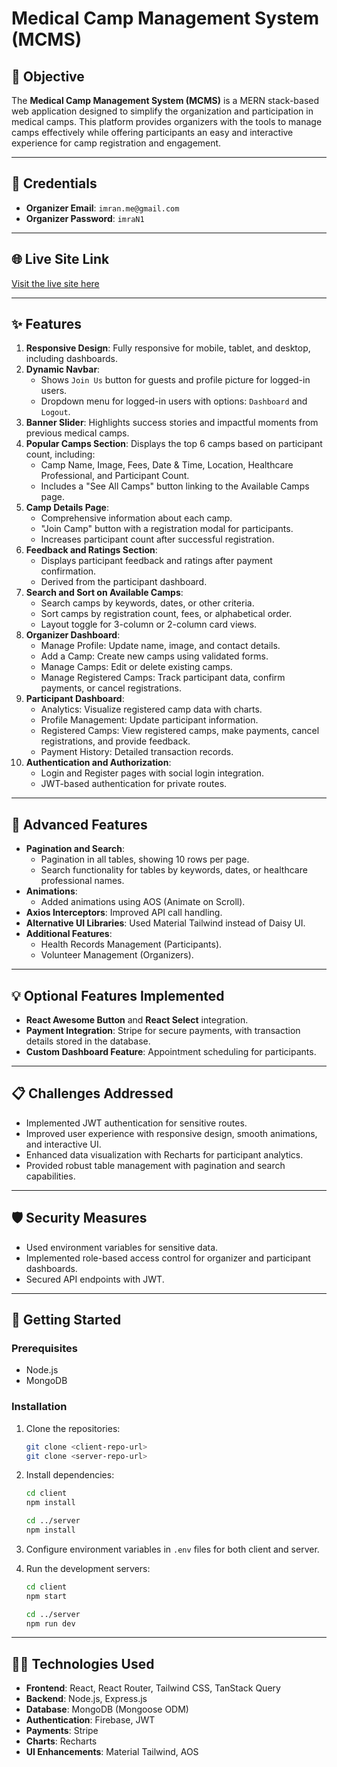 # Medical Camp Management System (MCMS)

## 🎯 Objective
The **Medical Camp Management System (MCMS)** is a MERN stack-based web application designed to simplify the organization and participation in medical camps. This platform provides organizers with the tools to manage camps effectively while offering participants an easy and interactive experience for camp registration and engagement.

---
  

## 🔑 Credentials
- **Organizer Email**: `imran.me@gmail.com`
- **Organizer Password**: `imraN1`

---

## 🌐 Live Site Link
[Visit the live site here](https://medical-camp-management-1b67d.web.app)

---

<!-- ## 🔗 Repository Links
- **Client Side**: [Client Repository](#)
- **Server Side**: [Server Repository](#)

--- -->

## ✨ Features
1. **Responsive Design**: Fully responsive for mobile, tablet, and desktop, including dashboards.
2. **Dynamic Navbar**:
   - Shows `Join Us` button for guests and profile picture for logged-in users.
   - Dropdown menu for logged-in users with options: `Dashboard` and `Logout`.
3. **Banner Slider**: Highlights success stories and impactful moments from previous medical camps.
4. **Popular Camps Section**: Displays the top 6 camps based on participant count, including:
   - Camp Name, Image, Fees, Date & Time, Location, Healthcare Professional, and Participant Count.
   - Includes a "See All Camps" button linking to the Available Camps page.
5. **Camp Details Page**:
   - Comprehensive information about each camp.
   - "Join Camp" button with a registration modal for participants.
   - Increases participant count after successful registration.
6. **Feedback and Ratings Section**:
   - Displays participant feedback and ratings after payment confirmation.
   - Derived from the participant dashboard.
7. **Search and Sort on Available Camps**:
   - Search camps by keywords, dates, or other criteria.
   - Sort camps by registration count, fees, or alphabetical order.
   - Layout toggle for 3-column or 2-column card views.
8. **Organizer Dashboard**:
   - Manage Profile: Update name, image, and contact details.
   - Add a Camp: Create new camps using validated forms.
   - Manage Camps: Edit or delete existing camps.
   - Manage Registered Camps: Track participant data, confirm payments, or cancel registrations.
9. **Participant Dashboard**:
   - Analytics: Visualize registered camp data with charts.
   - Profile Management: Update participant information.
   - Registered Camps: View registered camps, make payments, cancel registrations, and provide feedback.
   - Payment History: Detailed transaction records.
10. **Authentication and Authorization**:
    - Login and Register pages with social login integration.
    - JWT-based authentication for private routes.

---
 

## 🚀 Advanced Features
- **Pagination and Search**:
  - Pagination in all tables, showing 10 rows per page.
  - Search functionality for tables by keywords, dates, or healthcare professional names.
- **Animations**:
  - Added animations using AOS (Animate on Scroll).
- **Axios Interceptors**: Improved API call handling.
- **Alternative UI Libraries**: Used Material Tailwind instead of Daisy UI.
- **Additional Features**:
  - Health Records Management (Participants).
  - Volunteer Management (Organizers).

---

## 💡 Optional Features Implemented
- **React Awesome Button** and **React Select** integration.
- **Payment Integration**: Stripe for secure payments, with transaction details stored in the database.
- **Custom Dashboard Feature**: Appointment scheduling for participants.

---

## 📋 Challenges Addressed
- Implemented JWT authentication for sensitive routes.
- Improved user experience with responsive design, smooth animations, and interactive UI.
- Enhanced data visualization with Recharts for participant analytics.
- Provided robust table management with pagination and search capabilities.

---

## 🛡️ Security Measures
- Used environment variables for sensitive data.
- Implemented role-based access control for organizer and participant dashboards.
- Secured API endpoints with JWT.

---

## 📖 Getting Started
### Prerequisites
- Node.js
- MongoDB

### Installation
1. Clone the repositories:
   ```bash
   git clone <client-repo-url>
   git clone <server-repo-url>
   ```
2. Install dependencies:
   ```bash
   cd client
   npm install

   cd ../server
   npm install
   ```
3. Configure environment variables in `.env` files for both client and server.

4. Run the development servers:
   ```bash
   cd client
   npm start

   cd ../server
   npm run dev
   ```

---

## 👩‍💻 Technologies Used
- **Frontend**: React, React Router, Tailwind CSS, TanStack Query
- **Backend**: Node.js, Express.js
- **Database**: MongoDB (Mongoose ODM)
- **Authentication**: Firebase, JWT
- **Payments**: Stripe
- **Charts**: Recharts
- **UI Enhancements**: Material Tailwind, AOS
